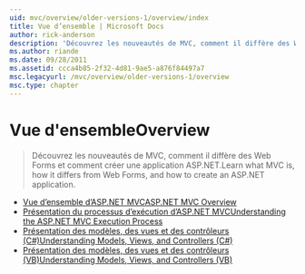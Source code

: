 ```yaml
---
uid: mvc/overview/older-versions-1/overview/index
title: Vue d’ensemble | Microsoft Docs
author: rick-anderson
description: 'Découvrez les nouveautés de MVC, comment il diffère des Web Forms et comment créer une application ASP.NET.'
ms.author: riande
ms.date: 09/28/2011
ms.assetid: ccca4b85-2f32-4d81-9ae5-a876f84497a7
msc.legacyurl: /mvc/overview/older-versions-1/overview
msc.type: chapter
---
```

<a name="overview"></a><span data-ttu-id="f0ae0-103">Vue d'ensemble</span><span class="sxs-lookup"><span data-stu-id="f0ae0-103">Overview</span></span>
====================
> <span data-ttu-id="f0ae0-104">Découvrez les nouveautés de MVC, comment il diffère des Web Forms et comment créer une application ASP.NET.</span><span class="sxs-lookup"><span data-stu-id="f0ae0-104">Learn what MVC is, how it differs from Web Forms, and how to create an ASP.NET application.</span></span>


- [<span data-ttu-id="f0ae0-105">Vue d’ensemble d’ASP.NET MVC</span><span class="sxs-lookup"><span data-stu-id="f0ae0-105">ASP.NET MVC Overview</span></span>](asp-net-mvc-overview.md)
- [<span data-ttu-id="f0ae0-106">Présentation du processus d’exécution d’ASP.NET MVC</span><span class="sxs-lookup"><span data-stu-id="f0ae0-106">Understanding the ASP.NET MVC Execution Process</span></span>](understanding-the-asp-net-mvc-execution-process.md)
- [<span data-ttu-id="f0ae0-107">Présentation des modèles, des vues et des contrôleurs (C#)</span><span class="sxs-lookup"><span data-stu-id="f0ae0-107">Understanding Models, Views, and Controllers (C#)</span></span>](understanding-models-views-and-controllers-cs.md)
- [<span data-ttu-id="f0ae0-108">Présentation des modèles, des vues et des contrôleurs (VB)</span><span class="sxs-lookup"><span data-stu-id="f0ae0-108">Understanding Models, Views, and Controllers (VB)</span></span>](understanding-models-views-and-controllers-vb.md)
